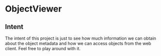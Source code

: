 # ObjectViewer
## Intent
The intent of this project is just to see how much information we can obtain about the object metadata and how we can access objects from the web client.
Feel free to play around with it.
